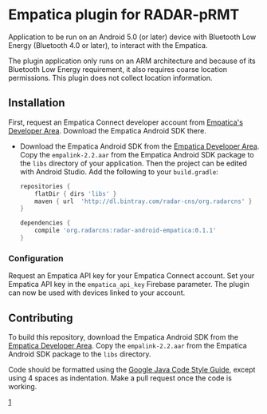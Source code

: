# Empatica plugin for RADAR-pRMT

Application to be run on an Android 5.0 (or later) device with Bluetooth Low Energy (Bluetooth 4.0 or later), to interact with the Empatica.

The plugin application only runs on an ARM architecture and because of its Bluetooth Low Energy requirement, it also requires coarse location permissions. This plugin does not collect location information.

## Installation

First, request an Empatica Connect developer account from [Empatica's Developer Area][1]. Download the Empatica Android SDK there.

- Download the Empatica Android SDK from the [Empatica Developer Area][1]. Copy the `empalink-2.2.aar` from the Empatica Android SDK package to the `libs` directory of your application. Then the project can be edited with Android Studio. Add the following to your `build.gradle`:
        
     ```gradle
     repositories {
         flatDir { dirs 'libs' }
         maven { url  'http://dl.bintray.com/radar-cns/org.radarcns' }
     }
     
     dependencies {
         compile 'org.radarcns:radar-android-empatica:0.1.1'
     }
     ```
    


[1]: https://www.empatica.com/connect/developer.php

### Configuration

Request an Empatica API key for your Empatica Connect account. Set your Empatica API key in the `empatica_api_key` Firebase parameter. The plugin can now be used with devices linked to your account.

## Contributing

To build this repository, download the Empatica Android SDK from the [Empatica Developer Area][1]. Copy the `empalink-2.2.aar` from the Empatica Android SDK package to the `libs` directory.

Code should be formatted using the [Google Java Code Style Guide](https://google.github.io/styleguide/javaguide.html), except using 4 spaces as indentation. Make a pull request once the code is working.

[1](https://www.empatica.com/connect/developer.php)

